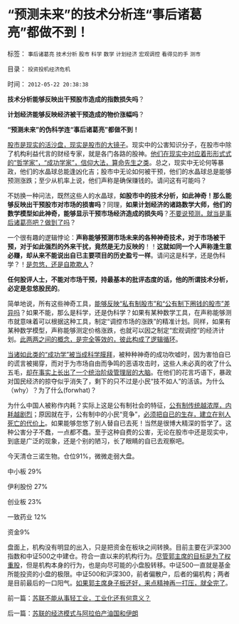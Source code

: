 # “预测未来”的技术分析连“事后诸葛亮”都做不到！

标签： `事后诸葛亮` `技术分析` `股市` `科学` `数学` `计划经济` `宏观调控` `看得见的手` `测市` 

目录： `投资投机经济危机`

时间： `2012-05-22 20:38:38`

**技术分析能够反映出干预股市造成的指数损失吗**？

**计划经济能够反映经济被干预造成的物价涨幅吗**？

**“预测未来”的伪科学连“事后诸葛亮”都做不到！**



[股市是现实的活沙盘，现实是股市的大镜子](../../../2011/12/29/A股百态是中国民主进程的活沙盘;中国国民民主素质确实低.md)。现实中的公害知识分子，在股市中除了机构利益代言的财经专家，就是各门各路的股神。[他们在现实中对应着形形式式的“哲学家”，“成功学家”，信仰大法，算命先生之类](../../../2011/12/28/天灾人祸妖孽生；凡有股灾多股神；.md)。总之，现实中无论何等暴政，他们的水晶球总能逢凶化吉；股市中无论如何被干预，他们的水晶球总是能够预测涨跌；至少从机率上说，他们声称是确保赚钱的。请问这有可能吗？

不妨换一种问法，既然这些人的水晶球，**如股市中的技术分析，如此神奇！那么能够反映出干预股市对市场的损害吗**？同理，**如果计划经济的诸路数学大师，他们的数学模型如此神奇，能够显示干预市场经济造成的损失吗**？[不要说预测，就当是事后诸葛亮吧？做到了吗](../../../2012/2/23/“测得准”的经济学都是伪科学.md)？

一个很有趣的逻辑悖论：**声称能够预测市场未来的各种神奇技术，对于市场被干预，对于如此强烈的外来干扰，竟然是无力反映的**！！**这就如同一个人声称逢生意必赚，却从来不能说出自已主要项目的历史盈亏一样**。请问这是科学，还是伪科学？！[是忽悠，还是自欺欺人](../../../2012/1/6/技术分析绝对化的政治意义和股神的奋斗.md)？

**任何股评人士，不能对市场干预，持最基本的批评态度的话，他的所谓技术分析，必定是忽悠股民的**。

简单地说，所有这些神奇工具，[能够反映“私有制股市”和“公有制下圈钱的股市”差异吗](../../../2012/1/10/高市盈率是被特权侵犯的“生理反应”；.md)？如果不能，那么是科学，还是伪科学？如果有某种数学工具，在声称能够测市就意味着可以根据这种工具，制定“调控市场的涨跌”的精准计划。同样，如果有某种数学模型，声称能够测定价格涨跌，也就可以因之制定“宏观调控”的经济计划。[此两两之间的概念，是完全等效的，彼此构成了逻辑循环](../../../2010/10/6/有神论的宗教是哲学，无神论的哲学是宗教.md)。

[当诸如此类的“成功学”被当成科学膜拜](../../../2012/1/6/技术分析绝对化的政治意义和股神的奋斗.md)，被种种神奇的成功吹嘘时，因为害怕自已的谎言被揭穿，而对于为市场自由而争鸣的恶语攻击时，这些人未必真的收了什么五毛，[却在事实上长出了一个统治阶级管理层的大脑](../../../2009/8/24/先富起来的五毛义工慈善活动.md)。在他们的花言巧语下，暴政对国民经济的掠夺似乎消失了，剩下的只不过是小民“技不如人”的活该。为什么（why）？为了什么(forwhat)？

为什么中国人被称作内耗？实际上这是公有制社会的特征，[公有制传统越浓厚，内耗越剧烈](../../../2012/5/17/坍沉的泰坦尼克号；争夺逃生席位的殊死竞争.md)；原因就在于，公有制中的小民“竞争”，[必须把自已的生存，建立在别人死亡的代价上](../../../2012/5/17/高考国考教育体系培养选拨的不是人才.md)。如果能够忽悠了别人替自已去死！当然是很博大精深的哲学了。这种公害分子不蠢，一点都不蠢。至于这种自费的公害，无论在股市中还是现实中，到底是广泛的现象，还是个别的陋习，长了眼睛的自已去观察吧。

今天清仓三诺生物。仓位91%，微微走弱大盘。

中小板 29%

伊利股份 27%

创业板 23%

一致药业 12%

资金9%

盘面上，机构没有明显的出入，只是把资金在板块之间转换。目前主要在沪深300指数和中证500之中建仓。符合一直以来的机构行为。[尽管郭主席的目标是为了权重股](../../../2012/5/14/元首原则的两个凡是和拨乱反正.md)，但是机构本身的行为，也是向尽可能的小盘股转移。中证500一直就是基金所能投资的小盘的极限。中证500和沪深300，前者偏散户，后者的偏机构；两者是目前最后的一口阳气。[如果郭主席身子板还好，来点精神再一打压，就全完了](../../../2012/5/11/牛熊分界，市场的自然趋势.md)。



前一篇：[苏联不能从事轻工业，工业化还有何意义？](../../../2012/5/22/苏联不能从事轻工业，工业化还有何意义？.md)

后一篇：[苏联的经济模式与阿拉伯产油国和伊朗](../../../2012/5/23/苏联的经济模式与阿拉伯产油国和伊朗.md)